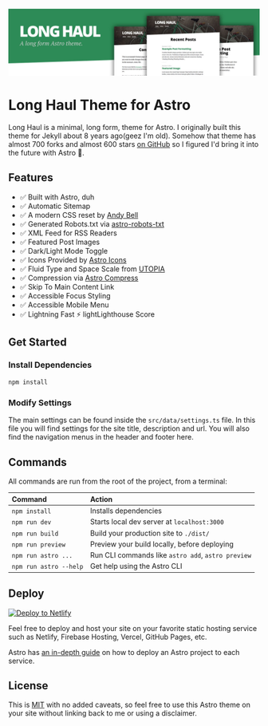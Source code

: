 ![preview Long Haul](/preview.jpg)

# Long Haul Theme for Astro

Long Haul is a minimal, long form, theme for Astro. I originally built this theme for Jekyll about 8 years ago(geez I'm old). Somehow that theme has almost 700 forks and almost 600 stars [on GitHub](https://github.com/brianmaierjr/long-haul) so I figured I'd bring it into the future with Astro 🚀.

## Features

-   ✅ Built with Astro, duh
-   ✅ Automatic Sitemap
-   ✅ A modern CSS reset by [Andy Bell](https://piccalil.li/blog/a-modern-css-reset/)
-   ✅ Generated Robots.txt via [astro-robots-txt](https://github.com/alextim/astro-lib/tree/main/packages/astro-robots-txt#readme)
-   ✅ XML Feed for RSS Readers
-   ✅ Featured Post Images
-   ✅ Dark/Light Mode Toggle
-   ✅ Icons Provided by [Astro Icons](https://www.astroicon.dev/)
-   ✅ Fluid Type and Space Scale from [UTOPIA](https://utopia.fyi)
-   ✅ Compression via [Astro Compress](https://github.com/astro-community/astro-compress)
-   ✅ Skip To Main Content Link
-   ✅ Accessible Focus Styling
-   ✅ Accessible Mobile Menu
-   ✅ Lightning Fast ⚡ lightLighthouse Score

## Get Started

### Install Dependencies

```sh
npm install
```

### Modify Settings

The main settings can be found inside the `src/data/settings.ts` file. In this file you will find settings for the site title, description and url. You will also find the navigation menus in the header and footer here.

## Commands

All commands are run from the root of the project, from a terminal:

| Command                | Action                                             |
| :--------------------- | :------------------------------------------------- |
| `npm install`          | Installs dependencies                              |
| `npm run dev`          | Starts local dev server at `localhost:3000`        |
| `npm run build`        | Build your production site to `./dist/`            |
| `npm run preview`      | Preview your build locally, before deploying       |
| `npm run astro ...`    | Run CLI commands like `astro add`, `astro preview` |
| `npm run astro --help` | Get help using the Astro CLI                       |

## Deploy

[![Deploy to Netlify](https://www.netlify.com/img/deploy/button.svg)](https://app.netlify.com/start/deploy?repository=https://github.com/brianmaierjr/long-haul-astro)

Feel free to deploy and host your site on your favorite static hosting service such as Netlify, Firebase Hosting, Vercel, GitHub Pages, etc.

Astro has [an in-depth guide](https://docs.astro.build/en/guides/deploy/) on how to deploy an Astro project to each service.

## License

This is [MIT](LICENSE) with no added caveats, so feel free to use this Astro theme on your site without linking back to me or using a disclaimer.
